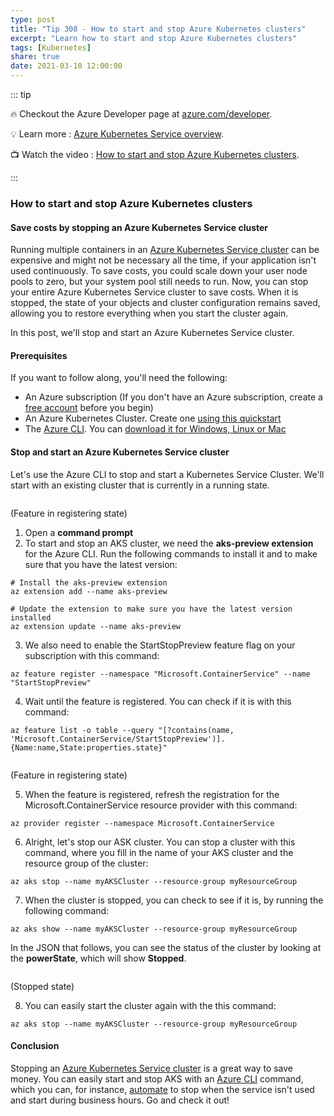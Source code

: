 ```yaml
---
type: post
title: "Tip 308 - How to start and stop Azure Kubernetes clusters"
excerpt: "Learn how to start and stop Azure Kubernetes clusters"
tags: [Kubernetes]
share: true
date: 2021-03-10 12:00:00
---
```


::: tip 

:fire: Checkout the Azure Developer page at [azure.com/developer](https://azure.com/developer?WT.mc_id=azure-azuredevtips-azureappsdev).

:bulb: Learn more : [Azure Kubernetes Service overview](https://docs.microsoft.com/azure/aks/intro-kubernetes?WT.mc_id=docs-azuredevtips-azureappsdev). 

:tv: Watch the video : [How to start and stop Azure Kubernetes clusters](https://youtu.be/0f3lo56h4tg?WT.mc_id=youtube-azuredevtips-azureappsdev).

:::

### How to start and stop Azure Kubernetes clusters

#### Save costs by stopping an Azure Kubernetes Service cluster
Running multiple containers in an [Azure Kubernetes Service cluster](https://docs.microsoft.com/azure/aks/intro-kubernetes?WT.mc_id=docs-azuredevtips-azureappsdev) can be expensive and might not be necessary all the time, if your application isn't used continuously. To save costs, you could scale down your user node pools to zero, but your system pool still needs to run. Now, you can stop your entire Azure Kubernetes Service cluster to save costs. When it is stopped, the state of your objects and cluster configuration remains saved, allowing you to restore everything when you start the cluster again.

In this post, we'll stop and start an Azure Kubernetes Service cluster.

#### Prerequisites
If you want to follow along, you'll need the following:
* An Azure subscription (If you don't have an Azure subscription, create a [free account](https://azure.microsoft.com/free/?WT.mc_id=azure-azuredevtips-azureappsdev) before you begin)
* An Azure Kubernetes Cluster. Create one [using this quickstart](https://docs.microsoft.com/azure/aks/kubernetes-walkthrough-portal?WT.mc_id=docs-azuredevtips-azureappsdev)
* The [Azure CLI](https://docs.microsoft.com/cli/azure/?WT.mc_id=docs-azuredevtips-azureappsdev). You can [download it for Windows, Linux or Mac](https://docs.microsoft.com/cli/azure/install-azure-cli?WT.mc_id=docs-azuredevtips-azureappsdev)

#### Stop and start an Azure Kubernetes Service cluster
Let's use the Azure CLI to stop and start a Kubernetes Service Cluster. We'll start with an existing cluster that is currently in a running state.

<img :src="$withBase('/files/92clusteroverview.png')">

(Feature in registering state)

1. Open a **command prompt**
2. To start and stop an AKS cluster, we need the **aks-preview extension** for the Azure CLI. Run the following commands to install it and to make sure that you have the latest version:

```
# Install the aks-preview extension
az extension add --name aks-preview

# Update the extension to make sure you have the latest version installed
az extension update --name aks-preview
```

3. We also need to enable the StartStopPreview feature flag on your subscription with this command:

```
az feature register --namespace "Microsoft.ContainerService" --name "StartStopPreview"
```
4. Wait until the feature is registered. You can check if it is with this command:

```
az feature list -o table --query "[?contains(name, 'Microsoft.ContainerService/StartStopPreview')].{Name:name,State:properties.state}"
```

<img :src="$withBase('/files/92registerpreview.png')">

(Feature in registering state)

5. When the feature is registered, refresh the registration for the Microsoft.ContainerService resource provider with this command:

```
az provider register --namespace Microsoft.ContainerService
```

6. Alright, let's stop our ASK cluster. You can stop a cluster with this command, where you fill in the name of your AKS cluster and the resource group of the cluster:

```
az aks stop --name myAKSCluster --resource-group myResourceGroup
```

7. When the cluster is stopped, you can check to see if it is, by running the following command:

```
az aks show --name myAKSCluster --resource-group myResourceGroup
```

In the JSON that follows, you can see the status of the cluster by looking at the **powerState**, which will show **Stopped**.

<img :src="$withBase('/files/92stopped.png')">

(Stopped state)

8. You can easily start the cluster again with the this command:

```
az aks stop --name myAKSCluster --resource-group myResourceGroup
```

#### Conclusion
Stopping an [Azure Kubernetes Service cluster](https://docs.microsoft.com/azure/aks/intro-kubernetes?WT.mc_id=docs-azuredevtips-azureappsdev) is a great way to save money. You can easily start and stop AKS with an [Azure CLI](https://docs.microsoft.com/cli/azure/?WT.mc_id=docs-azuredevtips-azureappsdev) command, which you can, for instance, [automate](https://docs.microsoft.com/azure/automation/automation-intro?WT.mc_id=docs-azuredevtips-azureappsdev) to stop when the service isn't used and start during business hours. Go and check it out!